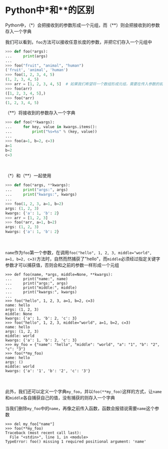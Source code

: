 # Python中*和**的区别

Python中，（*）会把接收到的参数形成一个元组，而（**）则会把接收到的参数存入一个字典

我们可以看到，`foo`方法可以接收任意长度的参数，并把它们存入一个元组中
```python
>>> def foo(*args):
...     print(args)
...
>>> foo("fruit", "animal", "human")
('fruit', 'animal', 'human')
>>> foo(1, 2, 3, 4, 5)
(1, 2, 3, 4, 5)
>>> arr = [1, 2, 3, 4, 5]  # 如果我们希望将一个数组形成元组，需要在传入参数的前面 加上一个*
>>> foo(arr)
([1, 2, 3, 4, 5],)
>>> foo(*arr)
(1, 2, 3, 4, 5)
```
（**）将接收到的参数存入一个字典
```	python
>>> def foo(**kwargs):
...     for key, value in kwargs.items():
...         print("%s=%s" % (key, value))
...
>>> foo(a=1, b=2, c=3)
a=1
b=2
c=3
```
　

（*）和（**）一起使用　
```python
>>> def foo(*args, **kwargs):
...     print("args:", args)
...     print("kwargs:", kwargs)
...
>>> foo(1, 2, 3, a=1, b=2)
args: (1, 2, 3)
kwargs: {'a': 1, 'b': 2}
>>> arr = [1, 2, 3]
>>> foo(*arr, a=1, b=2)
args: (1, 2, 3)
kwargs: {'a': 1, 'b': 2}
```
　　

`name`作为`foo`第一个参数，在调用`foo("hello", 1, 2, 3, middle="world", a=1, b=2, c=3)`方法时，自然而然捕获了"hello"，而`middle`必须经过指定关键字参数才可以捕获值，否则会和之前的参数一样形成一个元组
```	
>>> def foo(name, *args, middle=None, **kwargs):
...     print("name:", name)
...     print("args:", args)
...     print("middle:", middle)
...     print("kwargs:", kwargs)
...
>>> foo("hello", 1, 2, 3, a=1, b=2, c=3)
name: hello
args: (1, 2, 3)
middle: None
kwargs: {'a': 1, 'b': 2, 'c': 3}
>>> foo("hello", 1, 2, 3, middle="world", a=1, b=2, c=3)
name: hello
args: (1, 2, 3)
middle: world
kwargs: {'a': 1, 'b': 2, 'c': 3}
>>> my_foo = {"name": "hello", "middle": "world", "a": "1", "b": "2", "c": "3"}
>>> foo(**my_foo)
name: hello
args: ()
middle: world
kwargs: {'a': '1', 'b': '2', 'c': '3'}
```
　　

此外，我们还可以定义一个字典`my_foo`，并以`foo(**my_foo)`这样的方式，让`name`和`middle`各自捕获自己的值，没有捕获的则存入一个字典

 

当我们删除`my_foo`中的`name`，再像之前传入函数，函数会报错说需要`name`这个参数
```	
>>> del my_foo["name"]
>>> foo(**my_foo)
Traceback (most recent call last):
  File "<stdin>", line 1, in <module>
TypeError: foo() missing 1 required positional argument: 'name'
```